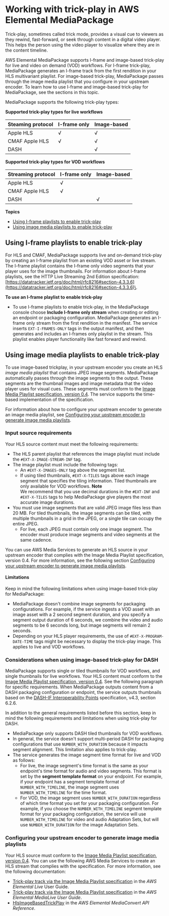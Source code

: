 # Working with trick\-play in AWS Elemental MediaPackage<a name="trick-play"></a>

Trick\-play, sometimes called trick mode, provides a visual cue to viewers as they rewind, fast\-forward, or seek through content in a digital video player\. This helps the person using the video player to visualize where they are in the content timeline\.

AWS Elemental MediaPackage supports I\-frame and image\-based trick\-play for live and video on demand \(VOD\) workflows\. For I\-frame trick\-play, MediaPackage generates an I\-frame track from the first rendition in your HLS multivariant playlist\. For image\-based trick\-play, MediaPackage passes through the image media playlist that you configure in your upstream encoder\. To learn how to use I\-frame and image\-based trick\-play for MediaPackage, see the sections in this topic\.

MediaPackage supports the following trick\-play types:

**Supported trick\-play types for live workflows**


| Steaming protocol | I\-frame only | Image\-based | 
| --- | --- | --- | 
|  Apple HLS  |  √  |  √  | 
|  CMAF Apple HLS  |  √  |  √  | 
|  DASH  |    |  √  | 

**Supported trick\-play types for VOD workflows**


| Streaming protocol | I\-frame only | Image\-based | 
| --- | --- | --- | 
|  Apple HLS  |  √  |    | 
|  CMAF Apple HLS  |  √  |    | 
|  DASH  |    |  √  | 

**Topics**
+ [Using I\-frame playlists to enable trick\-play](#using-i-frame-playlists)
+ [Using image media playlists to enable trick\-play](#using-image-media-playlists)

## Using I\-frame playlists to enable trick\-play<a name="using-i-frame-playlists"></a>

For HLS and CMAF, MediaPackage supports live and on\-demand trick\-play by creating an I\-frame playlist from an existing VOD asset or live stream\. The I\-frame playlist contains the I\-frame only video segments that your player uses for the image thumbnails\. For information about I\-frame playlists, see the HTTP Live Streaming 2nd Edition specification: [https://datatracker.ietf.org/doc/html/rfc8216#section-4.3.3.6](https://datatracker.ietf.org/doc/html/rfc8216#section-4.3.3.6)\.

**To use an I\-frame playlist to enable trick\-play**
+ To use I\-frame playlists to enable trick\-play, in the MediaPackage console choose **Include I\-frame only stream** when creating or editing an endpoint or packaging configuration\. MediaPackage generates an I\-frame only stream from the first rendition in the manifest\. The service inserts `EXT-I-FRAMES-ONLY` tags in the output manifest, and then generates and includes an I\-frames only playlist in the stream\. This playlist enables player functionality like fast forward and rewind\.

## Using image media playlists to enable trick\-play<a name="using-image-media-playlists"></a>

To use image\-based trickplay, in your upstream encoder you create an HLS *image media playlist* that contains JPEG image segments\. MediaPackage automatically passes through the image segments to the output\. These segments are the thumbnail images and image metadata that the video player uses for visual cues\. These segments must conform to the [Image Media Playlist specification, version 0\.4](https://github.com/image-media-playlist/spec/blob/master/image_media_playlist_v0_4.pdf)\. The service supports the time\-based implementation of the specification\.

For information about how to configure your upstream encoder to generate an image media playlist, see [Configuring your upstream encoder to generate image media playlists](#configuring-upstream-encoder)\.

### Input source requirements<a name="image-based-requirements"></a>

Your HLS source content must meet the following requirements:
+ The HLS parent playlist that references the image playlist must include the `#EXT-X-IMAGE-STREAM-INF` tag\.
+ The image playlist must include the following tags:
  + An `#EXT-X-IMAGES-ONLY` tag above the segment list\.
  + If using tiled thumbnails, `#EXT-X-TILES` tags above each image segment that specifies the tiling information\. Tiled thumbnails are only available for VOD workflows\.
**Note**  
We recommend that you use decimal durations in the `#EXT-INF` and `#EXT-X-TILES` tags to help MediaPackage give players the most accurate image durations\.
+ You must use image segments that are valid JPEG image files less than 20 MB\. For tiled thumbnails, the image segments can be tiled, with multiple thumbnails in a grid in the JPEG, or a single tile can occupy the entire JPEG\.
  + For live, each JPEG must contain only one image segment\. The encoder must produce image segments and video segments at the same cadence\.

You can use AWS Media Services to generate an HLS source in your upstream encoder that complies with the Image Media Playlist specification, version 0\.4\. For more information, see the following section [Configuring your upstream encoder to generate image media playlists](#configuring-upstream-encoder)\.

#### Limitations<a name="image-based-limitations"></a>

Keep in mind the following limitations when using image\-based trick\-play for MediaPackage:
+ MediaPackage doesn't combine image segments for packaging configurations\. For example, if the service ingests a VOD asset with an image asset with a 2 second segment duration, and you specify a segment output duration of 6 seconds, we combine the video and audio segments to be 6 seconds long, but image segments will remain 2 seconds\.
+ Depending on your HLS player requirements, the use of `#EXT-X-PROGRAM-DATE-TIME` tags might be necessary to display the trick\-play image\. This applies to live and VOD workflows\.

### Considerations when using image\-based trick\-play for DASH<a name="trickplay-dash-considerations"></a>

MediaPackage supports single or tiled thumbnails for VOD workflows, and single thumbnails for live workflows\. Your HLS content must conform to the [Image Media Playlist specification, version 0\.4](https://github.com/image-media-playlist/spec/blob/master/image_media_playlist_v0_4.pdf)\. See the following paragraph for specific requirements\. When MediaPackage outputs content from a DASH packaging configuration or endpoint, the service outputs thumbnails based on the [DASH\-IF Interoperability Points](https://dashif.org/docs/DASH-IF-IOP-v4.3.pdf) specification, v4\.3, section 6\.2\.6\.

In addition to the general requirements listed before this section, keep in mind the following requirements and limitations when using trick\-play for DASH\.
+ MediaPackage only supports DASH tiled thumbnails for VOD workflows\.
+ In general, the service doesn't support multi\-period DASH for packaging configurations that use `NUMBER_WITH_DURATION` because it impacts segment alignment\. This limitation also applies to trick\-play\.
+ The service generates the image segment time format for live and VOD as follows:
  + For live, the image segment's time format is the same as your endpoint's time format for audio and video segments\. This format is set by the **segment template format** on your endpoint\. For example, if your endpoint has a segment template format of `NUMBER_WITH_TIMELINE`, the image segment uses `NUMBER_WITH_TIMELINE` for the time format\.
  + For VOD, the image segment uses `NUMBER_WITH_DURATION` regardless of which time format you set for your packaging configuration\. For example, if you choose the `NUMBER_WITH_TIMELINE` segment template format for your packaging configuration, the service will use `NUMBER_WITH_TIMELINE` for video and audio Adaptation Sets, but will use `NUMBER_WITH_DURATION` for the image Adaptation Sets\.

### Configuring your upstream encoder to generate image media playlists<a name="configuring-upstream-encoder"></a>

Your HLS source must conform to the [Image Media Playlist specification, version 0\.4](https://github.com/image-media-playlist/spec/blob/master/image_media_playlist_v0_4.pdf)\. You can use the following AWS Media Services to create an HLS stream that complies with the specification\. For more information, see the following documentation:
+ [Trick\-play track via the Image Media Playlist specification](https://docs.aws.amazon.com/elemental-live/latest/ug/trick-play-roku.html) in the *AWS Elemental Live* User Guide\.
+ [Trick\-play track via the Image Media Playlist specification](https://docs.aws.amazon.com/medialive/latest/ug/trick-play-roku.html) in the *AWS Elemental MediaLive User Guide*\.
+ [HlsImageBasedTrickPlay](https://docs.aws.amazon.com/mediaconvert/latest/apireference/jobs.html#jobs-prop-hlsgroupsettings-imagebasedtrickplay) in the *AWS Elemental MediaConvert API Reference*\.